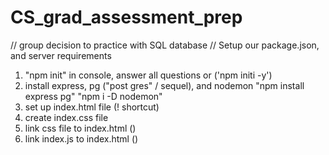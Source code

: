 # CS_grad_assessment_prep
// group decision to practice with SQL database
// Setup our package.json, and server requirements
1. "npm init" in console, answer all questions or ('npm initi -y')
2. install express, pg ("post gres" / sequel), and nodemon
  "npm install express pg"
  "npm i -D nodemon"
3. set up index.html file (! shortcut)
4. create index.css file
5. link css file to index.html (<link rel="stylesheet" href="PATHWAY">)
6. link index.js to index.html (<script src="index.js"></script>)